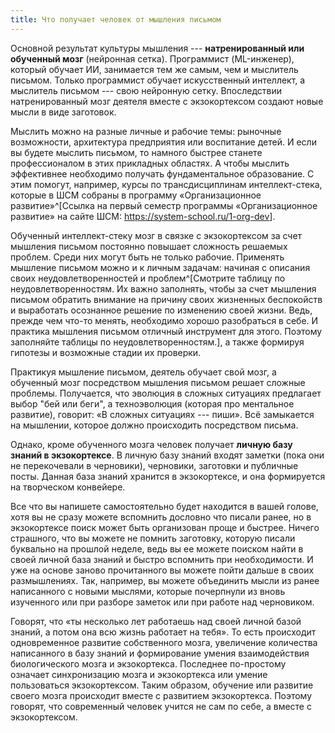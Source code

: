 ```yaml
---
title: Что получает человек от мышления письмом
---
```


Основной результат культуры мышления --- **натренированный или обученный
мозг** (нейронная сетка). Программист (ML-инженер), который обучает ИИ,
занимается тем же самым, чем и мыслитель письмом. Только программист
обучает искусственный интеллект, а мыслитель письмом --- свою нейронную
сетку. Впоследствии натренированный мозг деятеля вместе с экзокортексом
создают новые мысли в виде заготовок.

Мыслить можно на разные личные и рабочие темы: рыночные возможности,
архитектура предприятия или воспитание детей. И если вы будете мыслить
письмом, то намного быстрее станете профессионалом в этих прикладных
областях. А чтобы мыслить эффективнее необходимо получать
фундаментальное образование. С этим помогут, например, курсы по
трансдисциплинам интеллект-стека, которые в ШСМ собраны в программу
«Организационное развитие»^[Ссылка на первый семестр
программы «Организационное развитие» на сайте ШСМ:
<https://system-school.ru/1-org-dev>].

Обученный интеллект-стеку мозг в связке с экзокортексом за счет мышления
письмом постоянно повышает сложность решаемых проблем. Среди них могут
быть не только рабочие. Применять мышление письмом можно и к личным
задачам: начиная с описания своих неудовлетворенностей и
проблем^[Смотрите таблицу по неудовлетворенностям. Их
важно заполнять, чтобы за счет мышления письмом обратить внимание на
причину своих жизненных беспокойств и выработать осознанное решение по
изменению своей жизни. Ведь, прежде чем что-то менять, необходимо хорошо
разобраться в себе. И практика мышления письмом отличный инструмент для
этого. Поэтому заполняйте таблицы по
неудовлетворенностям.], а также формируя гипотезы и
возможные стадии их проверки.

Практикуя мышление письмом, деятель обучает свой мозг, а обученный мозг
посредством мышления письмом решает сложные проблемы. Получается, что
эволюция в сложных ситуациях предлагает выбор "бей или беги", а
техноэволюция (которая про ментальное развитие), говорит: «В сложных
ситуациях --- пиши». Всё замыкается на мышлении, которое должно
происходить посредством письма.

Однако, кроме обученного мозга человек получает **личную базу знаний в
экзокортексе**. В личную базу знаний входят заметки (пока они не
перекочевали в черновики), черновики, заготовки и публичные посты.
Данная база знаний хранится в экзокортексе, и она формируется на
творческом конвейере.

Все что вы напишете самостоятельно будет находится в вашей голове, хотя
вы не сразу можете вспомнить дословно что писали ранее, но в
экзокортексе поиск может быть организован проще и быстрее. Ничего
страшного, что вы можете не помнить заготовку, которую писали буквально
на прошлой неделе, ведь вы ее можете поиском найти в своей личной база
знаний и быстро вспомнить при необходимости. И уже на основе заново
прочитанного вы можете пойти дальше в своих размышлениях. Так, например,
вы можете объединить мысли из ранее написанного с новыми мыслями,
которые почерпнули из вновь изученного или при разборе заметок или при
работе над черновиком.

Говорят, что «ты несколько лет работаешь над своей личной базой знаний,
а потом она всю жизнь работает на тебя». То есть происходит
одновременное развитие собственного мозга, увеличение количества
написанного в базу знаний и формирование умения взаимодействия
биологического мозга и экзокортекса. Последнее по-простому означает
синхронизацию мозга и экзокортекса или умение пользоваться
экзокортексом. Таким образом, обучение или развитие своего мозга
происходит вместе с развитием экзокортекса. Поэтому говорят, что
современный человек учится не сам по себе, а вместе с экзокортексом.
